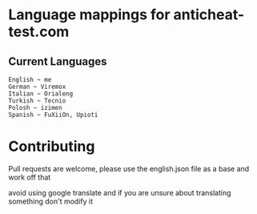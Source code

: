 # Language mappings for anticheat-test.com

## Current Languages
```
English ~ me
German ~ Viremox
Italian ~ Orialeng
Turkish ~ Tecnio
Polosh ~ izimen
Spanish ~ FuXiiOn, Upioti
```

# Contributing
Pull requests are welcome, please use the english.json file as a base and work off that

avoid using google translate and if you are unsure about translating something don't modify it
